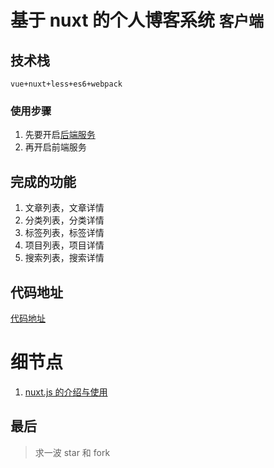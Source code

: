 # 基于 nuxt 的个人博客系统 `客户端`

## 技术栈

`vue+nuxt+less+es6+webpack`

### 使用步骤

1. 先要开启[后端服务](https://github.com/dirkhe1051931999/vue-blog-management)
2. 再开启前端服务

## 完成的功能

1. 文章列表，文章详情
2. 分类列表，分类详情
3. 标签列表，标签详情
4. 项目列表，项目详情
5. 搜索列表，搜索详情

## 代码地址

[代码地址](https://github.com/dirkhe1051931999/vue-myBlog)

# 细节点

1. [nuxt.js 的介绍与使用](https://github.com/dirkhe1051931999/hjBlog/blob/master/blog-vueBlog/lessons/01.md)

## 最后

> 求一波 star 和 fork
